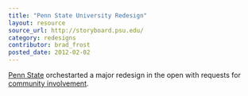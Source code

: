 ```yaml
---
title: "Penn State University Redesign"
layout: resource
source_url: http://storyboard.psu.edu/
category: redesigns
contributor: brad_frost
posted_date: 2012-02-02
---
```

[Penn State](http://www.psu.edu/) orchestarted a major redesign in the open with requests for [community involvement](http://storyboard.psu.edu/2012/02/10/how-what-who/).
